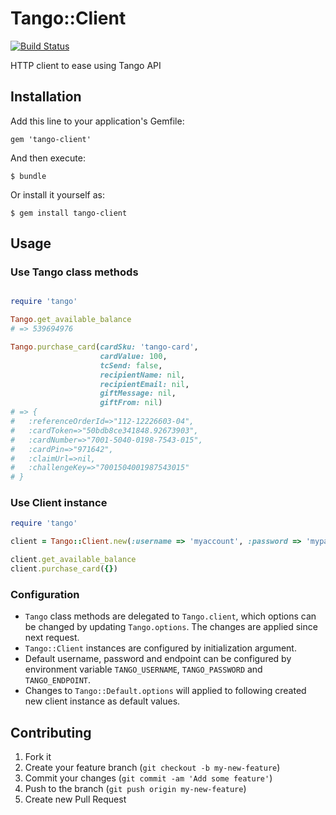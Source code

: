 # Tango::Client

[![Build Status](https://travis-ci.org/doitian/tango-client.png)](https://travis-ci.org/doitian/tango-client)

HTTP client to ease using Tango API

## Installation

Add this line to your application's Gemfile:

    gem 'tango-client'

And then execute:

    $ bundle

Or install it yourself as:

    $ gem install tango-client

## Usage

### Use Tango class methods

```ruby

require 'tango'

Tango.get_available_balance
# => 539694976

Tango.purchase_card(cardSku: 'tango-card',
                    cardValue: 100,
                    tcSend: false,
                    recipientName: nil,
                    recipientEmail: nil,
                    giftMessage: nil,
                    giftFrom: nil)
# => {
#   :referenceOrderId=>"112-12226603-04",
#   :cardToken=>"50bdb8ce341848.92673903",
#   :cardNumber=>"7001-5040-0198-7543-015",
#   :cardPin=>"971642",
#   :claimUrl=>nil,
#   :challengeKey=>"7001504001987543015"
# }

```

### Use Client instance

```ruby
require 'tango'

client = Tango::Client.new(:username => 'myaccount', :password => 'mypassword')

client.get_available_balance
client.purchase_card({})
```

### Configuration

-   `Tango` class methods are delegated to `Tango.client`, which options can
    be changed by updating `Tango.options`. The changes are applied since next
    request.
-   `Tango::Client` instances are configured by initialization argument.
-   Default username, password and endpoint can be configured by environment variable
    `TANGO_USERNAME`, `TANGO_PASSWORD` and `TANGO_ENDPOINT`.
-   Changes to `Tango::Default.options` will applied to following created new client
    instance as default values.

## Contributing

1. Fork it
2. Create your feature branch (`git checkout -b my-new-feature`)
3. Commit your changes (`git commit -am 'Add some feature'`)
4. Push to the branch (`git push origin my-new-feature`)
5. Create new Pull Request
